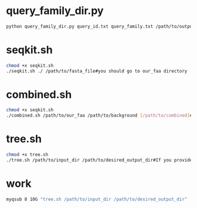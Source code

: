 # query_family_dir.py
```bash
python query_family_dir.py query_id.txt query_family.txt /path/to/output#if omit $path->default:current directory(./)
```
# seqkit.sh
```bash
chmod +x seqkit.sh
./seqkit.sh ./ /path/to/fasta_file#you should go to our_faa directory
```
# combined.sh
```bash
chmod +x seqkit.sh
./combined.sh /path/to/our_faa /path/to/background [/path/to/combined]#The output directory will default to our_background_combined folder in the current directory
```
# tree.sh
```bash
chmod +x tree.sh
./tree.sh /path/to/input_dir /path/to/desired_output_dir#If you provide only the input directory, the output will be saved in the tree_out folder under the current directory by default
```
# work 
```bash
myqsub 8 10G "tree.sh /path/to/input_dir /path/to/desired_output_dir"
```
